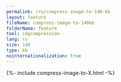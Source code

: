 ```yaml
---
permalink: /ru/compress-image-to-140-kb
layout: feature
fileName: compress-image-to-140kb
folderName: feature
tool: imgcompression
lang: ru
size: 140
type: kb
nointernationalization: true
---
```

{%- include compress-image-to-X.html -%}       

